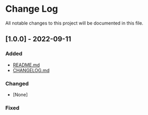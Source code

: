 
# Change Log
All notable changes to this project will be documented in this file.
 
## [1.0.0] - 2022-09-11
 
### Added
- [README.md](README.md)
- [CHANGELOG.md](CHANGELOG.md)

### Changed
- [None]

### Fixed
 
